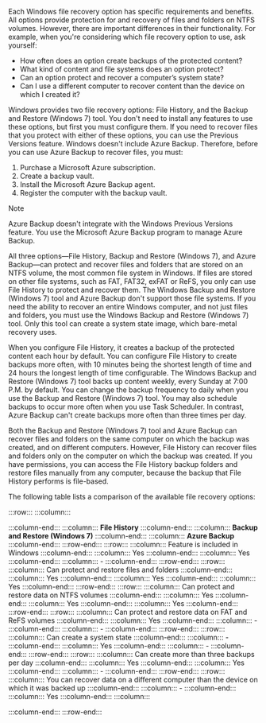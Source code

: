 Each Windows file recovery option has specific requirements and benefits. All options provide protection for and recovery of files and folders on NTFS volumes. However, there are important differences in their functionality. For example, when you're considering which file recovery option to use, ask yourself:

 -  How often does an option create backups of the protected content?
 -  What kind of content and file systems does an option protect?
 -  Can an option protect and recover a computer’s system state?
 -  Can I use a different computer to recover content than the device on which I created it?

Windows provides two file recovery options: File History, and the Backup and Restore (Windows 7) tool. You don't need to install any features to use these options, but first you must configure them. If you need to recover files that you protect with either of these options, you can use the Previous Versions feature. Windows doesn't include Azure Backup. Therefore, before you can use Azure Backup to recover files, you must:

1.  Purchase a Microsoft Azure subscription.
2.  Create a backup vault.
3.  Install the Microsoft Azure Backup agent.
4.  Register the computer with the backup vault.

> [!NOTE]
> Azure Backup doesn't integrate with the Windows Previous Versions feature. You use the Microsoft Azure Backup program to manage Azure Backup.

All three options—File History, Backup and Restore (Windows 7), and Azure Backup—can protect and recover files and folders that are stored on an NTFS volume, the most common file system in Windows. If files are stored on other file systems, such as FAT, FAT32, exFAT or ReFS, you only can use File History to protect and recover them. The Windows Backup and Restore (Windows 7) tool and Azure Backup don't support those file systems. If you need the ability to recover an entire Windows computer, and not just files and folders, you must use the Windows Backup and Restore (Windows 7) tool. Only this tool can create a system state image, which bare-metal recovery uses.

When you configure File History, it creates a backup of the protected content each hour by default. You can configure File History to create backups more often, with 10 minutes being the shortest length of time and 24 hours the longest length of time configurable. The Windows Backup and Restore (Windows 7) tool backs up content weekly, every Sunday at 7:00 P.M. by default. You can change the backup frequency to daily when you use the Backup and Restore (Windows 7) tool. You may also schedule backups to occur more often when you use Task Scheduler. In contrast, Azure Backup can't create backups more often than three times per day.

Both the Backup and Restore (Windows 7) tool and Azure Backup can recover files and folders on the same computer on which the backup was created, and on different computers. However, File History can recover files and folders only on the computer on which the backup was created. If you have permissions, you can access the File History backup folders and restore files manually from any computer, because the backup that File History performs is file-based.

The following table lists a comparison of the available file recovery options:

:::row:::
  :::column:::
    
  :::column-end:::
  :::column:::
    **File History**
  :::column-end:::
  :::column:::
    **Backup and Restore (Windows 7)**
  :::column-end:::
  :::column:::
    **Azure Backup**
  :::column-end:::
:::row-end:::
:::row:::
  :::column:::
    Feature is included in Windows
  :::column-end:::
  :::column:::
    Yes
  :::column-end:::
  :::column:::
    Yes
  :::column-end:::
  :::column:::
    \-
  :::column-end:::
:::row-end:::
:::row:::
  :::column:::
    Can protect and restore files and folders
  :::column-end:::
  :::column:::
    Yes
  :::column-end:::
  :::column:::
    Yes
  :::column-end:::
  :::column:::
    Yes
  :::column-end:::
:::row-end:::
:::row:::
  :::column:::
    Can protect and restore data on NTFS volumes
  :::column-end:::
  :::column:::
    Yes
  :::column-end:::
  :::column:::
    Yes
  :::column-end:::
  :::column:::
    Yes
  :::column-end:::
:::row-end:::
:::row:::
  :::column:::
    Can protect and restore data on FAT and ReFS volumes
  :::column-end:::
  :::column:::
    Yes
  :::column-end:::
  :::column:::
    \-
  :::column-end:::
  :::column:::
    \-
  :::column-end:::
:::row-end:::
:::row:::
  :::column:::
    Can create a system state
  :::column-end:::
  :::column:::
    \-
  :::column-end:::
  :::column:::
    Yes
  :::column-end:::
  :::column:::
    \-
  :::column-end:::
:::row-end:::
:::row:::
  :::column:::
    Can create more than three backups per day
  :::column-end:::
  :::column:::
    Yes
  :::column-end:::
  :::column:::
    Yes
  :::column-end:::
  :::column:::
    \-
  :::column-end:::
:::row-end:::
:::row:::
  :::column:::
    You can recover data on a different computer than the device on which it was backed up
  :::column-end:::
  :::column:::
    \-
  :::column-end:::
  :::column:::
    Yes
  :::column-end:::
  :::column:::
    
  :::column-end:::
:::row-end:::
